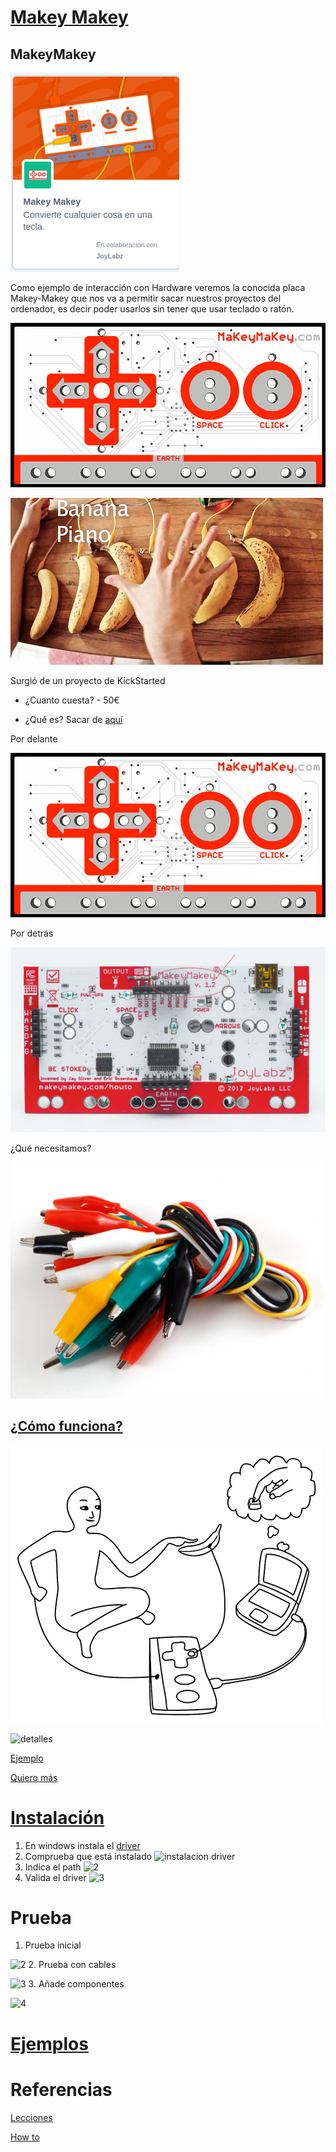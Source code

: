 # [Makey Makey](http://www.makeymakey.com/)



## MakeyMakey

![Extensión MakeyMakey](../images/ExtensionMakeyMakey.png)


Como ejemplo de interacción con Hardware veremos la conocida placa Makey-Makey que nos va a permitir sacar nuestros proyectos del ordenador, es decir poder usarlos sin tener que usar teclado o ratón.

![makey_makey_front.jpg](../images/makey_makey_front.jpg)

![bananaPiano](../images/bananaPiano.jpg)

Surgió de un proyecto de KickStarted

* ¿Cuanto cuesta? - 50€

* ¿Qué es? Sacar de [aquí](https://lilydev.wordpress.com/2013/04/16/the-awesomeness-of-makey-makey/)

Por delante

![front](../images/makey_makey_front.jpg)

Por detrás

![back](../images/back_MakeyMakey.png)

¿Qué necesitamos?

![pinzas](../images/Aligators.jpg)

## [¿Cómo funciona?](http://makeymakey.com/howto.php)

![howitworks](../images/makey-makey-how-it-works.jpg)

![detalles](https://cdn.sparkfun.com/assets/b/0/0/9/1/52e94391ce395fb9278b4567.png)

[Ejemplo](https://lilydev.wordpress.com/2013/04/16/the-awesomeness-of-makey-makey/)

[Quiero más](https://learn.sparkfun.com/tutorials/makey-makey-advanced-guide)

# [Instalación](https://learn.sparkfun.com/tutorials/makey-makey-quickstart-guide)

1. En windows instala el [driver](https://cdn.sparkfun.com/tutorialimages/MaKey_MaKey_QuickStart/MaKeyMaKey-Driver-14-8-12.zip)
1. Comprueba que está instalado
![instalacion driver](https://cdn.sparkfun.com/assets/7/c/d/9/8/52e94a51ce395f325c8b4568.png)
1. Indica el path
![2](https://cdn.sparkfun.com/assets/c/9/3/6/c/52e94a53ce395f623c8b456b.png)
1. Valida el driver
![3](https://cdn.sparkfun.com/assets/1/1/6/2/7/52e94a4ace395f72658b456b.png)

# Prueba

1. Prueba inicial

![2](https://cdn.sparkfun.com/r/600-600/assets/4/6/3/2/c/52e94ef8ce395ff2268b4567.jpg)
2. Prueba con cables

![3](https://cdn.sparkfun.com/assets/e/e/9/a/1/52e94f5ece395fe7668b456c.jpg)
3. Añade componentes

![4](https://cdn.sparkfun.com/r/600-600/assets/7/f/e/6/3/52e95334ce395fe8108b456d.jpg)

# [Ejemplos](http://makeymakey.com/howto.php#software)

# Referencias

[Lecciones](http://makeymakey.com/lessons/)

[How to](https://makeymakey.com/pages/how-to)
